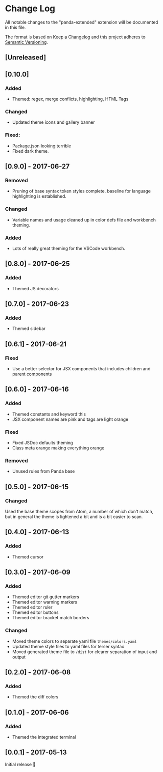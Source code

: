 # Change Log
All notable changes to the "panda-extended" extension will be documented in this
file.

The format is based on [Keep a Changelog](http://keepachangelog.com/)
and this project adheres to [Semantic Versioning](http://semver.org/).

## [Unreleased]
## [0.10.0]
### Added
- Themed: regex, merge conflicts, highlighting, HTML Tags

### Changed
- Updated theme icons and gallery banner

### Fixed:
- Package.json looking terrible
- Fixed dark theme.

## [0.9.0] - 2017-06-27
### Removed
- Pruning of base syntax token styles complete, baseline for language highlighting
  is established.

### Changed
- Variable names and usage cleaned up in color defs file and workbench theming.

### Added
- Lots of really great theming for the VSCode workbench.

## [0.8.0] - 2017-06-25
### Added
- Themed JS decorators

## [0.7.0] - 2017-06-23
### Added
- Themed sidebar

## [0.6.1] - 2017-06-21
### Fixed
- Use a better selector for JSX components that includes children and parent components

## [0.6.0] - 2017-06-16
### Added
- Themed constants and keyword this
- JSX component names are pink and tags are light orange

### Fixed
- Fixed JSDoc defaults theming
- Class meta orange making everything orange

### Removed
- Unused rules from Panda base

## [0.5.0] - 2017-06-15
### Changed
Used the base theme scopes from Atom, a number of which don't match, but in general
the theme is lightened a bit and is a bit easier to scan.

## [0.4.0] - 2017-06-13
### Added
- Themed cursor

## [0.3.0] - 2017-06-09
### Added
- Themed editor git gutter markers
- Themed editor warning markers
- Themed editor ruler
- Themed editor buttons
- Themed editor bracket match borders

### Changed
- Moved theme colors to separate yaml file `themes/colors.yaml`
- Updated theme style files to yaml files for terser syntax
- Moved generated theme file to `/dist` for clearer separation of input and output

## [0.2.0] - 2017-06-08
### Added
- Themed the diff colors

## [0.1.0] - 2017-06-06
### Added
- Themed the integrated terminal

## [0.0.1] - 2017-05-13
Initial release 🎉
